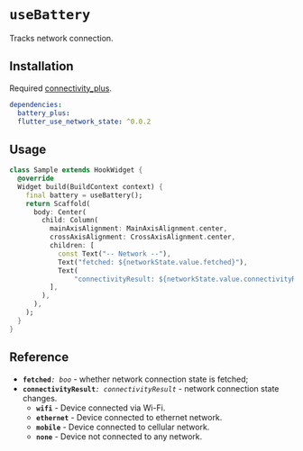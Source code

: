 # `useBattery`

Tracks network connection.

## Installation

Required [connectivity_plus](https://pub.dev/packages/connectivity_plus).

```yaml
dependencies:
  battery_plus:
  flutter_use_network_state: ^0.0.2
```

## Usage

```dart
class Sample extends HookWidget {
  @override
  Widget build(BuildContext context) {
    final battery = useBattery();
    return Scaffold(
      body: Center(
        child: Column(
          mainAxisAlignment: MainAxisAlignment.center,
          crossAxisAlignment: CrossAxisAlignment.center,
          children: [
            const Text("-- Network --"),
            Text("fetched: ${networkState.value.fetched}"),
            Text(
                "connectivityResult: ${networkState.value.connectivityResult}"),
          ],
        ),
      ),
    );
  }
}
```
## Reference

- **`fetched`**_`: boo`_ - whether network connection state is fetched;
- **`connectivityResult`**_`: connectivityResult`_ - network connection state changes.
  - **`wifi`** - Device connected via Wi-Fi.
  - **`ethernet`** - Device connected to ethernet network.
  - **`mobile`** - Device connected to cellular network.
  - **`none`** - Device not connected to any network.